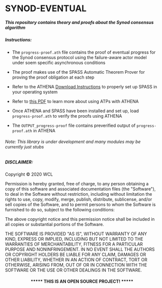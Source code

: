 # SYNOD-EVENTUAL

##### This repository contains theory and proofs about the Synod consensus algorithm


##### Instructions:

* The `progress-proof.ath` file contains the proof of eventual progress for the Synod consensus protocol using the failure-aware actor model under soem specific asynchronous conditions

* The proof makes use of the SPASS Automatic Theorem Prover for proving the proof obligation at each step

* Refer to the ATHENA [Download Instructions](https://proofcentral.org/athena/1.4/) to properly set up SPASS in your operating system

* Refer to [this PDF](https://proofcentral.org/book/Appendix_D.pdf) to learn more about using ATPs with ATHENA

* Once ATHENA and SPASS have been installed and set up, load `progress-proof.ath` to verify the proofs using ATHENA

* The `OUTPUT_progress-proof` file contains preverified output of `progress-proof.ath` in ATHENA


###### Note: This library is under development and many modules may be currently just stubs

##### DISCLAIMER: 

Copyright &copy; 2020 WCL

Permission is hereby granted, free of charge, to any person obtaining a copy
of this software and associated documentation files (the "Software"), to deal
in the Software without restriction, including without limitation the rights
to use, copy, modify, merge, publish, distribute, sublicense, and/or sell
copies of the Software, and to permit persons to whom the Software is
furnished to do so, subject to the following conditions:

The above copyright notice and this permission notice shall be included in all
copies or substantial portions of the Software.

THE SOFTWARE IS PROVIDED "AS IS", WITHOUT WARRANTY OF ANY KIND, EXPRESS OR
IMPLIED, INCLUDING BUT NOT LIMITED TO THE WARRANTIES OF MERCHANTABILITY,
FITNESS FOR A PARTICULAR PURPOSE AND NONINFRINGEMENT. IN NO EVENT SHALL THE
AUTHORS OR COPYRIGHT HOLDERS BE LIABLE FOR ANY CLAIM, DAMAGES OR OTHER
LIABILITY, WHETHER IN AN ACTION OF CONTRACT, TORT OR OTHERWISE, ARISING FROM,
OUT OF OR IN CONNECTION WITH THE SOFTWARE OR THE USE OR OTHER DEALINGS IN THE
SOFTWARE.
#### <p align="middle">***** THIS IS AN OPEN SOURCE PROJECT! *****</p>

